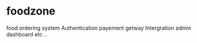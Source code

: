 # foodzone
food ordering system Authentication payement getway Intergration  admin dashboard etc ..
